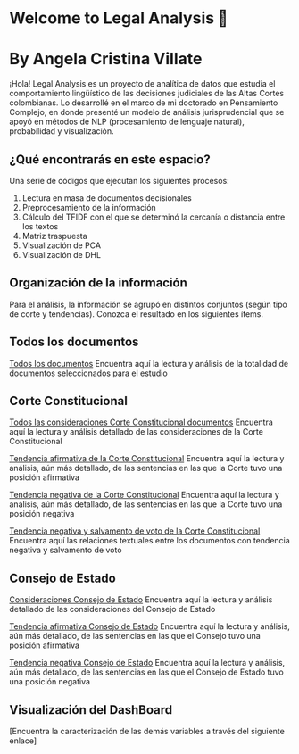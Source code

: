 # Welcome to Legal Analysis 🙋
# By Angela Cristina Villate


¡Hola! Legal Analysis es un proyecto de analítica de datos que estudia el comportamiento lingüístico de las decisiones judiciales de las Altas Cortes colombianas. Lo desarrollé en el marco de mi doctorado en Pensamiento Complejo, en donde presenté un modelo de análisis jurisprudencial que se apoyó en métodos de NLP (procesamiento de lenguaje natural), probabilidad y visualización. 

## ¿Qué encontrarás en este espacio?

Una serie de códigos que ejecutan los siguientes procesos:

1. Lectura en masa de documentos decisionales
2. Preprocesamiento de la información
3. Cálculo del TFIDF con el que se determinó la cercanía o distancia entre los textos
4. Matriz traspuesta
5. Visualización de PCA
6. Visualización de DHL

## Organización de la información

Para el análisis, la información se agrupó en distintos conjuntos (según tipo de corte y tendencias). Conozca el resultado en los siguientes ítems.

## Todos los documentos

<a href="https://nbviewer.org/github/AngelaVillate/Legal-Analysis/blob/main/TodasTodas.ipynb">Todos los documentos</a>
Encuentra aquí la lectura y análisis de la totalidad de documentos seleccionados para el estudio


## Corte Constitucional

<a href="https://nbviewer.org/github/AngelaVillate/Legal-Analysis/blob/main/Consid_CC (1).ipynb">Todos las consideraciones Corte Constitucional documentos</a>
Encuentra aquí la lectura y análisis detallado de las consideraciones de la Corte Constitucional

<a href="https://nbviewer.org/github/AngelaVillate/Legal-Analysis/blob/main/CC_Si.ipynb">Tendencia afirmativa de la Corte Constitucional</a>
Encuentra aquí la lectura y análisis, aún más detallado, de las sentencias en las que la Corte tuvo una posición afirmativa

<a href="https://nbviewer.org/github/AngelaVillate/Legal-Analysis/blob/main/CC_No (1).ipynb">Tendencia negativa de la Corte Constitucional</a>
Encuentra aquí la lectura y análisis, aún más detallado, de las sentencias en las que la Corte tuvo una posición negativa

<a href="https://nbviewer.org/github/AngelaVillate/Legal-Analysis/blob/main/CCNoPlusSV.ipynb">Tendencia negativa y salvamento de voto de la Corte Constitucional</a>
Encuentra aquí las relaciones textuales entre los documentos con tendencia negativa y salvamento de voto


## Consejo de Estado

<a href="https://nbviewer.org/github/AngelaVillate/Legal-Analysis/blob/main/CE_Todas.ipynb"> Consideraciones Consejo de Estado</a>
Encuentra aquí la lectura y análisis detallado de las consideraciones del Consejo de Estado

<a href="https://nbviewer.org/github/AngelaVillate/Legal-Analysis/blob/main/CE_Si.ipynb"> Tendencia afirmativa Consejo de Estado</a>
Encuentra aquí la lectura y análisis, aún más detallado, de las sentencias en las que el Consejo tuvo una posición afirmativa

<a href="https://nbviewer.org/github/AngelaVillate/Legal-Analysis/blob/main/CE_CNO.ipynb"> Tendencia negativa Consejo de Estado</a>
Encuentra aquí la lectura y análisis, aún más detallado, de las sentencias en las que el Consejo de Estado tuvo una posición negativa


## Visualización del DashBoard

[Encuentra la caracterización de las demás variables a través del siguiente enlace] 
